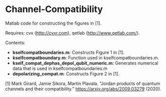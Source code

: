 # Channel-Compatibility
Matlab code for constructing the figures in [1].

Requires: cvx (http://cvxr.com), qetlab (http://www.qetlab.com/).

Contents:
 - **kselfcompatboundaries.m**: Constructs Figure 1 in [1].
 - **kselfcompatboundary.m**: Function used in kselfcompatboundaries.m.
 - **kself_compat_dephas_depol_qubit_numeric.m**: Generates numerical data that is used in kselfcompatboundaries.m
 - **depolarizing_compat.m**: Constructs Figure 2 in [1].

[1] Mark Girard, Jamie Sikora, Martin Plavala. "Jordan products of quantum channels and their compatibility."  https://arxiv.org/abs/2009.03279 (2020).




